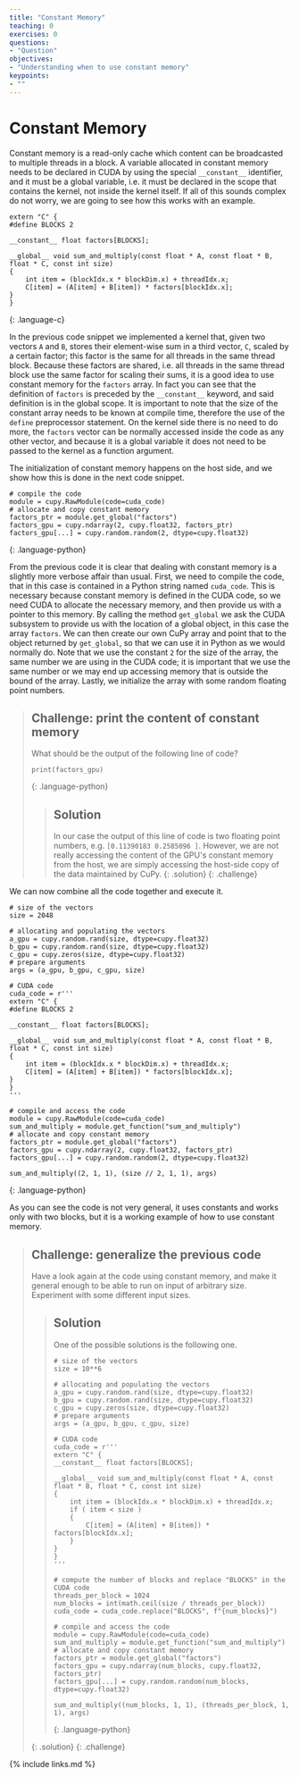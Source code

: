 ```yaml
---
title: "Constant Memory"
teaching: 0
exercises: 0
questions:
- "Question"
objectives:
- "Understanding when to use constant memory"
keypoints:
- ""
---
```


# Constant Memory

Constant memory is a read-only cache which content can be broadcasted to multiple threads in a block.
A variable allocated in constant memory needs to be declared in CUDA by using the special `__constant__` identifier, and it must be a global variable, i.e. it must be declared in the scope that contains the kernel, not inside the kernel itself.
If all of this sounds complex do not worry, we are going to see how this works with an example.

~~~
extern "C" {
#define BLOCKS 2

__constant__ float factors[BLOCKS];

__global__ void sum_and_multiply(const float * A, const float * B, float * C, const int size)
{
    int item = (blockIdx.x * blockDim.x) + threadIdx.x;
    C[item] = (A[item] + B[item]) * factors[blockIdx.x];
}
}
~~~
{: .language-c}

In the previous code snippet we implemented a kernel that, given two vectors `A` and `B`, stores their element-wise sum in a third vector, `C`, scaled by a certain factor; this factor is the same for all threads in the same thread block.
Because these factors are shared, i.e. all threads in the same thread block use the same factor for scaling their sums, it is a good idea to use constant memory for the `factors` array.
In fact you can see that the definition of `factors` is preceded by the `__constant__` keyword, and said definition is in the global scope.
It is important to note that the size of the constant array needs to be known at compile time, therefore the use of the `define` preprocessor statement.
On the kernel side there is no need to do more, the `factors` vector can be normally accessed inside the code as any other vector, and because it is a global variable it does not need to be passed to the kernel as a function argument.

The initialization of constant memory happens on the host side, and we show how this is done in the next code snippet.

~~~
# compile the code
module = cupy.RawModule(code=cuda_code)
# allocate and copy constant memory
factors_ptr = module.get_global("factors")
factors_gpu = cupy.ndarray(2, cupy.float32, factors_ptr)
factors_gpu[...] = cupy.random.random(2, dtype=cupy.float32)
~~~
{: .language-python}

From the previous code it is clear that dealing with constant memory is a slightly more verbose affair than usual.
First, we need to compile the code, that in this case is contained in a Python string named `cuda_code`.
This is necessary because constant memory is defined in the CUDA code, so we need CUDA to allocate the necessary memory, and then provide us with a pointer to this memory.
By calling the method `get_global` we ask the CUDA subsystem to provide us with the location of a global object, in this case the array `factors`.
We can then create our own CuPy array and point that to the object returned by `get_global`, so that we can use it in Python as we would normally do.
Note that we use the constant `2` for the size of the array, the same number we are using in the CUDA code; it is important that we use the same number or we may end up accessing memory that is outside the bound of the array.
Lastly, we initialize the array with some random floating point numbers.

> ## Challenge: print the content of constant memory
>
> What should be the output of the following line of code?
>
> ~~~
> print(factors_gpu)
> ~~~
> {: .language-python}
> > ## Solution
> > 
> > In our case the output of this line of code is two floating point numbers, e.g. `[0.11390183 0.2585096 ]`.
> > However, we are not really accessing the content of the GPU's constant memory from the host, we are simply accessing the host-side copy of the data maintained by CuPy.
> {: .solution}
{: .challenge}

We can now combine all the code together and execute it.

~~~
# size of the vectors
size = 2048

# allocating and populating the vectors
a_gpu = cupy.random.rand(size, dtype=cupy.float32)
b_gpu = cupy.random.rand(size, dtype=cupy.float32)
c_gpu = cupy.zeros(size, dtype=cupy.float32)
# prepare arguments
args = (a_gpu, b_gpu, c_gpu, size)

# CUDA code
cuda_code = r'''
extern "C" {
#define BLOCKS 2

__constant__ float factors[BLOCKS];

__global__ void sum_and_multiply(const float * A, const float * B, float * C, const int size)
{
    int item = (blockIdx.x * blockDim.x) + threadIdx.x;
    C[item] = (A[item] + B[item]) * factors[blockIdx.x];
}
}
'''

# compile and access the code
module = cupy.RawModule(code=cuda_code)
sum_and_multiply = module.get_function("sum_and_multiply")
# allocate and copy constant memory
factors_ptr = module.get_global("factors")
factors_gpu = cupy.ndarray(2, cupy.float32, factors_ptr)
factors_gpu[...] = cupy.random.random(2, dtype=cupy.float32)

sum_and_multiply((2, 1, 1), (size // 2, 1, 1), args)
~~~
{: .language-python}

As you can see the code is not very general, it uses constants and works only with two blocks, but it is a working example of how to use constant memory.

> ## Challenge: generalize the previous code
>
> Have a look again at the code using constant memory, and make it general enough to be able to run on input of arbitrary size.
> Experiment with some different input sizes.
>
> > ## Solution
> >
> > One of the possible solutions is the following one. 
> >
> > ~~~
> > # size of the vectors
> > size = 10**6
> > 
> > # allocating and populating the vectors
> > a_gpu = cupy.random.rand(size, dtype=cupy.float32)
> > b_gpu = cupy.random.rand(size, dtype=cupy.float32)
> > c_gpu = cupy.zeros(size, dtype=cupy.float32)
> > # prepare arguments
> > args = (a_gpu, b_gpu, c_gpu, size)
> > 
> > # CUDA code
> > cuda_code = r'''
> > extern "C" {
> > __constant__ float factors[BLOCKS];
> > 
> > __global__ void sum_and_multiply(const float * A, const float * B, float * C, const int size)
> > {
> >     int item = (blockIdx.x * blockDim.x) + threadIdx.x;
> >     if ( item < size )
> >     {
> >         C[item] = (A[item] + B[item]) * factors[blockIdx.x];
> >     }
> > }
> > }
> > '''
> >
> > # compute the number of blocks and replace "BLOCKS" in the CUDA code
> > threads_per_block = 1024
> > num_blocks = int(math.ceil(size / threads_per_block))
> > cuda_code = cuda_code.replace("BLOCKS", f"{num_blocks}") 
> >
> > # compile and access the code
> > module = cupy.RawModule(code=cuda_code)
> > sum_and_multiply = module.get_function("sum_and_multiply")
> > # allocate and copy constant memory
> > factors_ptr = module.get_global("factors")
> > factors_gpu = cupy.ndarray(num_blocks, cupy.float32, factors_ptr)
> > factors_gpu[...] = cupy.random.random(num_blocks, dtype=cupy.float32)
> > 
> > sum_and_multiply((num_blocks, 1, 1), (threads_per_block, 1, 1), args)
> > ~~~
> > {: .language-python}
> >
> {: .solution}
{: .challenge}

{% include links.md %}